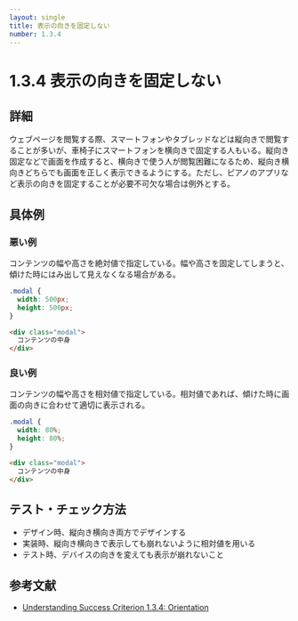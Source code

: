 ```yaml
---
layout: single
title: 表示の向きを固定しない
number: 1.3.4
---
```


# 1.3.4 表示の向きを固定しない

## 詳細

ウェブページを閲覧する際、スマートフォンやタブレッドなどは縦向きで閲覧することが多いが、車椅子にスマートフォンを横向きで固定する人もいる。縦向き固定などで画面を作成すると、横向きで使う人が閲覧困難になるため、縦向き横向きどちらでも画面を正しく表示できるようにする。ただし、ピアノのアプリなど表示の向きを固定することが必要不可欠な場合は例外とする。

## 具体例

### 悪い例

コンテンツの幅や高さを絶対値で指定している。幅や高さを固定してしまうと、傾けた時にはみ出して見えなくなる場合がある。

```css
.modal {
  width: 500px;
  height: 500px;
}
```

```html
<div class="modal">
  コンテンツの中身
</div>
```

### 良い例

コンテンツの幅や高さを相対値で指定している。相対値であれば、傾けた時に画面の向きに合わせて適切に表示される。

```css
.modal {
  width: 80%;
  height: 80%;
}
```

```html
<div class="modal">
  コンテンツの中身
</div>
```

## テスト・チェック方法

- デザイン時、縦向き横向き両方でデザインする
- 実装時、縦向き横向きで表示しても崩れないように相対値を用いる
- テスト時、デバイスの向きを変えても表示が崩れないこと

## 参考文献

- [Understanding Success Criterion 1.3.4: Orientation](https://www.w3.org/WAI/WCAG21/Understanding/orientation.html)
